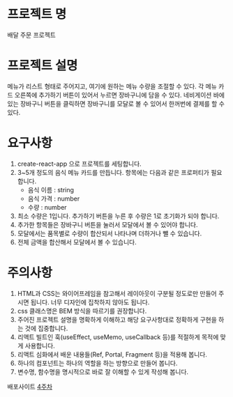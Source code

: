 # 프로젝트 명

배달 주문 프로젝트

# 프로젝트 설명

메뉴가 리스트 형태로 주어지고, 여기에 원하는 메뉴 수량을 조절할 수 있다. 각 메뉴 카드 오른쪽에 추가하기 버튼이 있어서 누르면 장바구니에 담을 수 있다. 네비게이션 바에 있는 장바구니 버튼을 클릭하면 장바구니를 모달로 볼 수 있어서 한꺼번에 결제를 할 수 있다.



# 요구사항

1. create-react-app 으로 프로젝트를 세팅합니다.
2. 3~5개 정도의 음식 메뉴 카드를 만듭니다. 항목에는 다음과 같은 프로퍼티가 필요합니다.
    - 음식 이름 : string
    - 음식 가격 : number
    - 수량 : number
3. 최소 수량은 1입니다. 추가하기 버튼을 누른 후 수량은 1로 초기화가 되야 합니다.
4. 추가한 항목들은 장바구니 버튼을 눌러서 모달에서 볼 수 있어야 합니다.
5. 모달에서는 품목별로 수량이 합산되서 나타나며 더하거나 뺄 수 있습니다.
6. 전체 금액을 합산해서 모달에서 볼 수 있습니다.

# 주의사항

1. HTML과 CSS는 와이어프레임을 참고해서 레이아웃이 구분될 정도로만 만들어 주시면 됩니다. 너무 디자인에 집착하지 않아도 됩니다.
2. css 클래스명은 BEM 방식을 따르기를 권장합니다.
3. 주어진 프로젝트 설명을 명확하게 이해하고 해당 요구사항대로 정확하게 구현을 하는 것에 집중합니다.
4. 리액트 빌트인 훅(useEffect, useMemo, useCallback 등)를 적절하게 목적에 맞게 사용합니다.
5. 리액트 심화에서 배운 내용들(Ref, Portal, Fragment 등)을 적용해 봅니다.
6. 하나의 컴포넌트는 하나의 역할을 하는 방향으로 만들어 봅니다.
7. 변수명, 함수명을 명시적으로 바로 잘 이해할 수 있게 작성해 봅니다.

 배포사이트 
[4주차](https://deliveryorder-git-main-xiuxiubok.vercel.app/)
